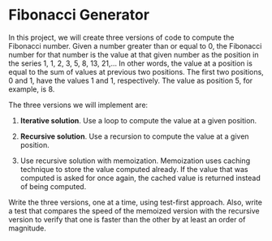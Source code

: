 # Fibonacci Generator

In this project, we will create three versions of code to compute the Fibonacci number. Given a number greater than or equal to 0, the Fibonacci number for that number is the value at that given number as the position in the series 1, 1, 2, 3, 5, 8, 13, 21,... In other words, the value at a position is equal to the sum of values at previous two positions. The first two positions, 0 and 1, have the values 1 and 1, respectively. The value as position 5, for example, is 8.

The three versions we will implement are:

1. __Iterative solution__. Use a loop to compute the value at a given position.

2. __Recursive solution__. Use a recursion to compute the value at a given position.

3. Use recursive solution with memoization. Memoization uses caching technique to store the value computed already. If the value that was computed is asked for once again, the cached value is returned instead of being computed.

Write the three versions, one at a time, using test-first approach. Also, write a test that compares the speed of the memoized version with the recursive version to verify that one is faster than the other by at least an order of magnitude.